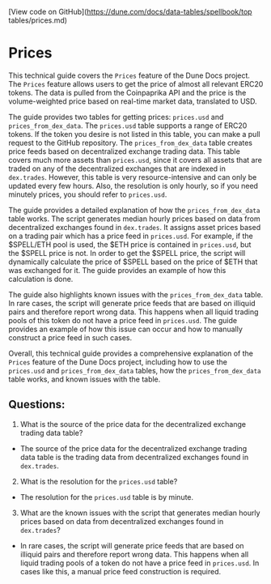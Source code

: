 [View code on GitHub](https://dune.com/docs/data-tables/spellbook/top tables/prices.md)

# Prices

This technical guide covers the `Prices` feature of the Dune Docs project. The `Prices` feature allows users to get the price of almost all relevant ERC20 tokens. The data is pulled from the Coinpaprika API and the price is the volume-weighted price based on real-time market data, translated to USD.

The guide provides two tables for getting prices: `prices.usd` and `prices_from_dex_data`. The `prices.usd` table supports a range of ERC20 tokens. If the token you desire is not listed in this table, you can make a pull request to the GitHub repository. The `prices_from_dex_data` table creates price feeds based on decentralized exchange trading data. This table covers much more assets than `prices.usd`, since it covers all assets that are traded on any of the decentralized exchanges that are indexed in `dex.trades`. However, this table is very resource-intensive and can only be updated every few hours. Also, the resolution is only hourly, so if you need minutely prices, you should refer to `prices.usd`.

The guide provides a detailed explanation of how the `prices_from_dex_data` table works. The script generates median hourly prices based on data from decentralized exchanges found in `dex.trades`. It assigns asset prices based on a trading pair which has a price feed in `prices.usd`. For example, if the $SPELL/ETH pool is used, the $ETH price is contained in `prices.usd`, but the $SPELL price is not. In order to get the $SPELL price, the script will dynamically calculate the price of $SPELL based on the price of $ETH that was exchanged for it. The guide provides an example of how this calculation is done.

The guide also highlights known issues with the `prices_from_dex_data` table. In rare cases, the script will generate price feeds that are based on illiquid pairs and therefore report wrong data. This happens when all liquid trading pools of this token do not have a price feed in `prices.usd`. The guide provides an example of how this issue can occur and how to manually construct a price feed in such cases.

Overall, this technical guide provides a comprehensive explanation of the `Prices` feature of the Dune Docs project, including how to use the `prices.usd` and `prices_from_dex_data` tables, how the `prices_from_dex_data` table works, and known issues with the table.
## Questions: 
 1. What is the source of the price data for the decentralized exchange trading data table?
- The source of the price data for the decentralized exchange trading data table is the trading data from decentralized exchanges found in `dex.trades`.

2. What is the resolution for the `prices.usd` table?
- The resolution for the `prices.usd` table is by minute.

3. What are the known issues with the script that generates median hourly prices based on data from decentralized exchanges found in `dex.trades`?
- In rare cases, the script will generate price feeds that are based on illiquid pairs and therefore report wrong data. This happens when all liquid trading pools of a token do not have a price feed in `prices.usd`. In cases like this, a manual price feed construction is required.